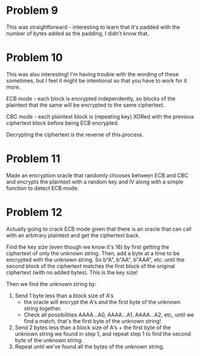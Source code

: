 # Problem 9
This was straightforward - interesting to learn that it's padded
with the number of bytes added as the padding, I didn't know that.

# Problem 10
This was also interesting! I'm having trouble with the wording of
these sometimes, but I feel it might be intentional so that you
have to work for it more.

ECB mode - each block is encrypted independently, so blocks of the
plaintext that the same will be encrypted to the same ciphertext.

CBC mode - each plaintext block is (repeating key) XORed with the
previous ciphertext block before being ECB encrypted.

Decrypting the ciphertext is the reverse of this process.

# Problem 11
Made an encryption oracle that randomly chooses between ECB and CBC
and encrypts the plaintext with a random key and IV along with a
simple function to detect ECB mode.

# Problem 12
Actually going to crack ECB mode given that there is an oracle that
can call with an arbitrary plaintext and get the ciphertext back.

Find the key size (even though we know it's 16) by first getting
the ciphertext of only the unknown string. Then, add a byte at a
time to be encrypted with the unknown string. So b"A", b"AA", b"AAA",
etc. until the second block of the ciphertext matches the first block
of the original ciphertext (with no added bytes). This is the key
size!

Then we find the unknown string by:
 1. Send 1 byte less than a block size of A's
    - the oracle will encrypt the A's and the first byte of the unknown
      string together.
    - Check all possibilities AAAA...A0, AAAA...A1, AAAA...A2, etc,
      until we find a match, that's the first byte of the unknown string!
 2. Send 2 bytes less than a block size of A's + the first byte of the
    unknown string we found in step 1, and repeat step 1 to find the
    second byte of the unknown string.
 3. Repeat until we've found all the bytes of the unknown string.
